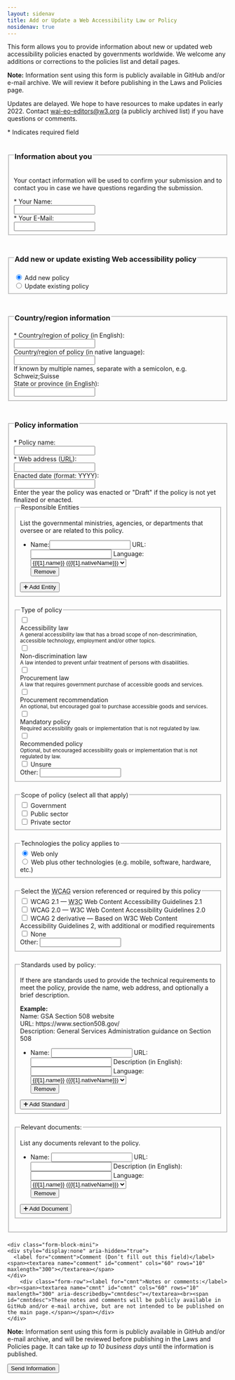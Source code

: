 ```yaml
---
layout: sidenav
title: Add or Update a Web Accessibility Law or Policy
nosidenav: true
---
```


<style>fieldset {margin-bottom: 1.5em}</style>


This form allows you to provide information about new or updated web accessibility policies enacted by governments worldwide. We welcome any additions or corrections to the policies list and detail pages.

**Note:** Information sent using this form is publicly available in GitHub and/or e-mail archive. We will review it before publishing in the Laws and Policies page. <!-- It can take *up to 10 business days* until the information is published. -->

Updates are delayed. We hope to have resources to make updates in early 2022. Contact <wai-eo-editors@w3.org> (a publicly archived list) if you have questions or comments.


<div id="hForm">
<form name="submission" id="submission" method="post" action="{% if jekyll.environment != "server" %}https://www.w3.org/2017/04/policies_submission/{% endif %}submission.php">
<p>* Indicates required field</p>
<fieldset>
  <legend><h3>Information about you</h3></legend>
  <div class="form-block-mini half">
    <p>Your contact information will be used to confirm your submission and to contact you in case we have questions regarding the submission.</p>
    <div class="form-row required"><label for="name">* Your Name: </label><br><span><input name="name" id="name" type="text" value="" required  aria-required="true"></span></div>
    <div class="form-row required"><label for="email">* Your E-Mail: </label><br><span><input name="email" id="email" type="email" value="" required aria-required="true"></span></div>
  </div>
</fieldset>

  <fieldset>
    <legend><h3>Add new or update existing Web accessibility policy</h3></legend>
    <div class="form-block-mini radio">
      <div class="form-row"><span><input type="radio" checked name="submission" id="new" value="new policy"></span> <label for="new">Add new policy</label></div>
      <div class="form-row"><span><input type="radio" name="submission" id="existing" value="existing policy"></span> <label for="existing">Update existing policy</label></div>
    </div>
  </fieldset>

  <fieldset>
    <legend><h3>Country/region information</h3></legend>
    <div class="form-block-mini half">
      <div class="form-row required"><label for="country">* Country/region of policy (in English): </label><br><span><input id="country" name="country" type="text" value="" required aria-required="true" ></span></div>
      <div class="form-row"><label for="native-country">Country/region of policy (in native language): </label><br><span><input name="native-country" id="native-country" type="text" value="" aria-describedby="native-countrydesc"><br><span id="native-countrydesc">If known by multiple names, separate with a semicolon, e.g. Schweiz;Suisse</span></span></div>
      <div class="form-row required"><label for="state-province">State or province (in English): </label><br><span><input id="state-province" name="state-province"></span></div>
    </div>
  </fieldset>

  <fieldset>
    <legend><h3>Policy information</h3></legend>

  <div class="form-block-mini">
    <div class="form-row required"><label for="policyname">* Policy name: </label><br><span><input name="policyname" id="policyname" type="text" value="" required aria-required="true"></span></div>
    <div class="form-row required"><label for="policyurl">* Web address (<abbr title="Universal Resource Identifier">URL</abbr>): </label><br><span><input name="policyurl" id="policyurl" type="url" value="" required aria-required="true"></span></div>
  </div>
  <div class="form-block-mini half">
    <div class="form-row required"><label for="enactdate">Enacted date (format: YYYY): </label><br><span><input name="enactdate" id="enactdate" type="text" value="" aria-describedby="enactdesc"><br><span id="enactdesc">Enter the year the policy was enacted or "Draft" if the policy is not yet finalized or enacted.</span></span></div>
  </div>
  <fieldset>
    <legend>Responsible Entities</legend>
    <p>List the governmental ministries, agencies, or departments that oversee or are related to this policy.</p>
    <ul class="multiple" id="entities-multiple">
      <li class="template">
        <div class="form-block-mini">
          <label class="form-row"><span class="l">Name:</span><span><input type="text" name="entity_name[]"></span></label>
          <label class="form-row"><span class="l">URL:</span> <span><input type="url" name="entity_url[]"></span></label>
          <label class="form-row"><span class="l">Language:</span> <span><select name="entity_lang[]">{% for l in site.data.lang%}<option value="{{l[0]}}"{% if l[0] == "en" %} selected{% endif %}>{{l[1].name}} ({{l[1].nativeName}})</option>{% endfor %}</select></span></label>
        </div>
        <div class="rem"><button type="button" class="remove btn-small">Remove</button></div>
      </li>
    </ul>
    <button type="button" class="multiple btn-small" data-for="entities-multiple">➕ Add Entity</button>
  </fieldset>

  <fieldset><legend><span>Type of policy</span></legend>
    <div class="form-block-mini radio">
      <div class="form-row"><span><input type="checkbox" name="policytype[]" id="policy-a11ylaw" aria-describedby="policy-a11ylaw-desc" value="law"></span> <div><label for="policy-a11ylaw">Accessibility law</label><div id="policy-a11ylaw-desc" class="desc"><small>A general accessibility law that has a broad scope of non-descrimination, accessible technology, employment and/or other topics.</small></div></div></div>
      <div class="form-row"><span><input type="checkbox" name="policytype[]" id="policy-ndlaw" aria-describedby="policy-ndlaw-desc" value="Non-discrimination law"></span> <div><label for="policy-ndlaw">Non-discrimination law</label><div id="policy-ndlaw-desc" class="desc"><small>A law intended to prevent unfair treatment of persons with disabilities.</small></div></div></div>
      <div class="form-row"><span><input type="checkbox" name="policytype[]" id="policy-proclaw" value="Procurement law"></span> <div><label for="policy-proclaw">Procurement law</label><div id="policy-proclaw-desc" class="desc"><small>A law that requires government purchase of accessible goods and services.</small></div></div></div>
      <div class="form-row"><span><input type="checkbox" name="policytype[]" id="policy-procrecomm" value="Procurement recommendation"></span> <div><label for="policy-procrecomm">Procurement recommendation</label><div id="policy-procrecomm-desc" class="desc"><small>An optional, but encouraged goal to purchase accessible goods and services.</small></div></div></div>
      <div class="form-row"><span><input type="checkbox" name="policytype[]" id="policy-mandpolicy" value="Mandatory policy"></span> <div><label for="policy-mandpolicy">Mandatory policy</label><div id="policy-mandpolicy-desc" class="desc"><small>Required accessibility goals or implementation that is not regulated by law.</small></div></div></div>
      <div class="form-row"><span><input type="checkbox" name="policytype[]" id="policy-recommendation" value="Recommended policy"></span> <div><label for="policy-recommendation">Recommended policy</label><div id="policy-recommendation-desc" class="desc"><small>Optional, but encouraged accessibility goals or implementation that is not regulated by law.</small></div></div></div>
      <div class="form-row"><span><input type="checkbox" name="policytype[]" id="policy-dontknow" value="Unsure"></span> <label for="policy-dontknow">Unsure</label></div>
    </div>
    <div class="form-block-mini half">
      <label for="policytype_other" class="form-row"><span class="l">Other:</span> <span><input id="policytype_other" name="policytype[other]" type="text"></span></label>
    </div>
  </fieldset>

  <fieldset>
    <legend>Scope of policy (select all that apply)</legend>
      <div class="form-block-mini radio">
        <div class="form-row"><span><input type="checkbox" name="scope[]" id="scope-gov" value="Government"></span> <label for="scope-public">Government</label></div>
        <div class="form-row"><span><input type="checkbox" name="scope[]" id="scope-public" value="Public sector"></span> <label for="scope-public">Public sector</label></div>
        <div class="form-row"><span><input type="checkbox" name="scope[]" id="scope-private" value="Private sector"></span> <label for="scope-private">Private sector</label></div>
      </div>
  </fieldset>

  <fieldset>
    <legend>Technologies the policy applies to</legend>
      <div class="form-block-mini radio">
        <div class="form-row"><span><input type="radio" checked name="web-only" id="web-only-true" value="true"></span> <label for="web-only-true">Web only</label></div>
        <div class="form-row"><span><input type="radio" name="web-only" id="web-only-false" value="false"></span> <label for="web-only-false">Web plus other technologies (e.g. mobile, software, hardware, etc.)</label></div>
      </div>
  </fieldset>

  <fieldset id="fs-guideline">
    <legend>Select the <abbr title="Web Content Accessibility Guidelines">WCAG</abbr> version referenced or required by this policy</legend>
    <div class="form-block-mini radio">
      <div class="form-row"><span><input data-id="guideline_wcag21" id="guideline_wcag21" name="guideline[]" value="WCAG 2.1" type="checkbox"> </span> <label for="guideline_wcag21">WCAG 2.1 — <abbr title="World Wide Web Consortium">W3C</abbr> Web Content Accessibility Guidelines 2.1</label></div>
      <div class="form-row"><span><input data-id="guideline_wcag20" id="guideline_wcag20" name="guideline[]" value="WCAG 2.0" type="checkbox"> </span> <label for="guideline_wcag20">WCAG 2.0 — W3C Web Content Accessibility Guidelines 2.0</label></div>
      <div class="form-row"><span><input data-id="guideline_wcag20derivative" id="guideline_wcag20derivative" name="guideline[]" value="WCAG 2.0 derivate" type="checkbox"> </span> <label for="guideline_wcag20derivative">WCAG 2 derivative — Based on W3C Web Content Accessibility Guidelines 2, with additional or modified requirements</label></div>
      <div class="form-row"><span><input data-id="guideline_none" id="guideline_none" name="guideline[]" value="none" type="checkbox"> </span> <label for="guideline_none">None</label></div>
    </div>
    <div class="form-block-mini half">
      <label for="guideline_other" class="form-row"><span class="l">Other:</span> <span><input id="guideline_other" name="guideline[other]" type="text"></span></label>
    </div>
  </fieldset>

  <fieldset>
    <legend>Standards used by policy:</legend>
    <p>If there are standards used to provide the technical requirements to meet the policy, provide the name, web address, and optionally a brief description.</p>
    <strong>Example:</strong>
    <br>Name: GSA Section 508 website
    <br>URL: https://www.section508.gov/
    <br>Description: General Services Administration guidance on Section 508
    <br>
    <ul class="multiple" id="standards-multiple">
      <li class="template">
        <div class="form-block-mini">
          <label class="form-row"><span class="l">Name:</span> <span><input type="text" name="standard_name[]"></span></label>
          <label class="form-row"><span class="l">URL:</span> <span><input type="url" name="standard_url[]"></span></label>
          <label class="form-row"><span class="l">Description (in English):</span> <span><input type="text" name="standard_desc[]"></span></label>
          <label class="form-row"><span class="l">Language:</span> <span><select name="standard_lang[]">{% for l in site.data.lang%}<option value="{{l[0]}}"{% if l[0] == "en" %} selected{% endif %}>{{l[1].name}} ({{l[1].nativeName}})</option>{% endfor %}</select></span></label>
        </div>
        <div class="rem"><button type="button" class="remove btn-small">Remove</button></div>
      </li>
    </ul>
    <button type="button" class="multiple btn-small" data-for="standards-multiple">➕ Add Standard</button>
  </fieldset>

  <fieldset>
    <legend>Relevant documents:</legend>
    <p>List any documents relevant to the policy.</p>
    <ul class="multiple" id="documents-multiple">
      <li class="template">
        <div class="form-block-mini">
          <label class="form-row"><span class="l">Name:</span> <span><input type="text" name="document_name[]"></span></label>
          <label class="form-row"><span class="l">URL:</span> <span><input type="url" name="document_url[]"></span></label>
          <label class="form-row"><span class="l">Description (in English):</span> <span><input type="text" name="document_desc[]"></span></label>
          <label class="form-row"><span class="l">Language:</span> <span><select name="document_lang[]">{% for l in site.data.lang%}<option value="{{l[0]}}"{% if l[0] == "en" %} selected{% endif %}>{{l[1].name}} ({{l[1].nativeName}})</option>{% endfor %}</select></span></label>
        </div>
        <div class="rem"><button type="button" class="remove btn-small">Remove</button></div>
      </li>
    </ul>
    <button type="button" class="multiple btn-small" data-for="documents-multiple">➕ Add Document</button>
  </fieldset>
</fieldset>

	<div class="form-block-mini">
    <div style="display:none" aria-hidden="true">
      <label for="comment">Comment (Don’t fill out this field)</label><span><textarea name="comment" id="comment" cols="60" rows="10" maxlength="300"></textarea></span>
    </div>
		<div class="form-row"><label for="cmnt">Notes or comments:</label><br><span><textarea name="cmnt" id="cmnt" cols="60" rows="10" maxlength="300" aria-describedby="cmntdesc"></textarea><br><span id="cmntdesc">These notes and comments will be publicly available in GitHub and/or e-mail archive, but are not intended to be published on the main page.</span></span></div>
	</div>
  <p><strong>Note:</strong> Information sent using this form is publicly available in GitHub and/or e-mail archive, and will be reviewed before publishing in the Laws and Policies page. It can take <em>up to 10 business days</em> until the information is published.</p>
  <p><button class="btn btn-primary" style="float:none;" name="send" id="send" type="submit">Send Information</button></p>
  </form>

  <script>
    // Add remove possibility to older browsers
    // Source: https://stackoverflow.com/questions/8830839/javascript-dom-remove-element#8830882

    (function () {
        var typesToPatch = ['DocumentType', 'Element', 'CharacterData'],
            remove = function () {
                // The check here seems pointless, since we're not adding this
                // method to the prototypes of any any elements that CAN be the
                // root of the DOM. However, it's required by spec (see point 1 of
                // https://dom.spec.whatwg.org/#dom-childnode-remove) and would
                // theoretically make a difference if somebody .apply()ed this
                // method to the DOM's root node, so let's roll with it.
                if (this.parentNode != null) {
                    this.parentNode.removeChild(this);
                }
            };

        for (var i=0; i<typesToPatch.length; i++) {
            var type = typesToPatch[i];
            if (window[type] && !window[type].prototype.remove) {
                window[type].prototype.remove = remove;
            }
        }
    })();
    //helper function to iterate through elements – it’s just shorter :-D
    function each(elem, func) {
      Array.prototype.forEach.call(elem, func);
    }

    // Each button with class multiple:
    each(document.querySelectorAll('button.multiple'), function(element) {

      // Add event listener
      element.addEventListener('click', function(e) {

        // When clicked, find the list this button refers to…
        var targetMultiple = document.getElementById(e.target.getAttribute('data-for'));

        // Find the template for the list. Clone it.
        var template = targetMultiple.querySelector('.template').cloneNode(true);

        // Remove Template from the item (not strictly necessary)
        template.classList.remove("template");

        // Find the first input element in the copied template, add focusHere class
        template.querySelector('input').classList.add("focusHere");

        // Find the button element in the cloned element and add a class
        template.querySelector('button').classList.add("needsHandler");

        // Insert the copied template before the end of the list.
        targetMultiple.insertAdjacentHTML('beforeend', template.outerHTML);

        // Focus the first input in the inserted list item.
        document.querySelector('.focusHere').focus();

        // Remove focusHere class from all elements that have one. (should always be only one, but better save than sorry before accidentally focussing the wrong element)
        each(document.querySelectorAll('.focusHere'), function(e) {
          e.classList.remove('focusHere');
        });

        // Find the “remove” button and add event listener
        each(document.querySelectorAll('button.remove.needsHandler'), function(e) {
          e.addEventListener('click', function(elem) {
            elem.target.parentNode.parentNode.parentNode.parentNode.querySelector('button.multiple').focus();
            elem.target.parentNode.parentNode.remove();
          });
          e.classList.remove('needsHandler');
        });

      });

    });
  </script>
</div>

